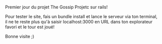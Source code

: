 Premier jour du projet The Gossip Projetc sur rails!

Pour tester le site, fais un bundle install et lance le serveur via
ton terminal, il ne te reste plus qu'à saisir localhost:3000 en URL
dans ton explorateur favori et le tour est joué!

Bonne visite ;)

